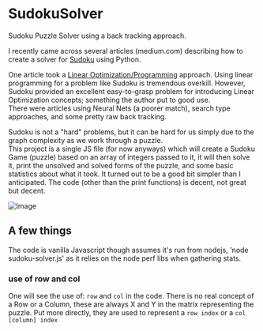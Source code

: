 # SudokuSolver
Sudoku Puzzle Solver using a back tracking approach.  

I recently came across several articles (medium.com) describing how to create a solver for [Sudoku](https://en.wikipedia.org/wiki/Sudoku) using Python.  
  
One article took a [Linear Optimization/Programming](https://en.wikipedia.org/wiki/Linear_programming) approach. Using linear programming for a problem like Sudoku is tremendous overkill. However, Sudoku provided an excellent easy-to-grasp problem for introducing Linear Optimization concepts; something the author put to good use.   
There were articles using Neural Nets (a poorer match), search type approaches, and some pretty raw back tracking.   

Sudoku is not a "hard" problems, but it can be hard for us simply due to the graph complexity as we work through a puzzle.  
This project is a single JS file (for now anyways) which will create a Sudoku Game (puzzle) based on an array of integers passed to it, it will then solve it, print the unsolved and solved forms of the puzzle, and some basic statistics about what it took.  It turned out to be a good bit simpler than I anticipated. The code (other than the print functions) is decent, not great but decent.

![Image](../sudoku-solver-terminal.png "Sudoku Solver run example!")
  
## A few things  
The code is vanilla Javascript though assumes it's run from nodejs, 'node sudoku-solver.js' as it relies on the node perf libs when gathering stats.  

### use of row and col  
One will see the use of: `row` and `col` in the code. There is no real concept of a Row or a Column, these are always X and Y in the matrix representing the puzzle. Put more directly, they are used to represent a `row index` or a `col [column] index`  
